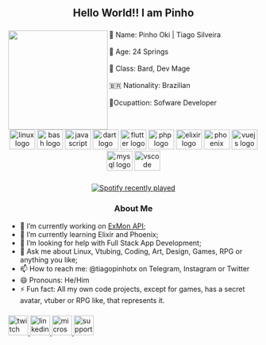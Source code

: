 <h2 align="center">Hello World!! I am Pinho</h2>

###

<img align="left" height="200" src="https://static-cdn.jtvnw.net/jtv_user_pictures/f060e15f-9807-427f-8575-17a4bcffaf67-profile_image-300x300.png"  />

###

<p align="left">👤 Name: Pinho Oki | Tiago Silveira<br><br>🌲 Age: 24 Springs<br><br>🎸 Class: Bard, Dev Mage<br><br>🇧🇷 Nationality: Brazilian<br><br>🎥Ocupattion: Sofware Developer</p>

###

<br clear="both">

<div align="center">
  <img src="https://cdn.jsdelivr.net/gh/devicons/devicon/icons/linux/linux-original.svg" height="40" width="52" alt="linux logo"  />
  <img src="https://cdn.jsdelivr.net/gh/devicons/devicon/icons/bash/bash-original.svg" height="40" width="52" alt="bash logo"  />
  <img src="https://cdn.jsdelivr.net/gh/devicons/devicon/icons/javascript/javascript-original.svg" height="40" width="52" alt="javascript logo"  />
  <img src="https://cdn.jsdelivr.net/gh/devicons/devicon/icons/dart/dart-original.svg" height="40" width="52" alt="dart logo"  />
  <img src="https://cdn.jsdelivr.net/gh/devicons/devicon/icons/flutter/flutter-original.svg" height="40" width="52" alt="flutter logo"  />
  <img src="https://cdn.jsdelivr.net/gh/devicons/devicon/icons/php/php-original.svg" height="40" width="52" alt="php logo"  />
  <img src="https://cdn.jsdelivr.net/gh/devicons/devicon/icons/elixir/elixir-original.svg" height="40" width="52" alt="elixir logo"  />
  <img src="https://cdn.jsdelivr.net/gh/devicons/devicon/icons/phoenix/phoenix-original.svg" height="40" width="52" alt="phoenix logo"  />
  <img src="https://cdn.jsdelivr.net/gh/devicons/devicon/icons/vuejs/vuejs-original.svg" height="40" width="52" alt="vuejs logo"  />
  <img src="https://cdn.jsdelivr.net/gh/devicons/devicon/icons/mysql/mysql-original.svg" height="40" width="52" alt="mysql logo"  />
  <img src="https://cdn.jsdelivr.net/gh/devicons/devicon/icons/vscode/vscode-original.svg" height="40" width="52" alt="vscode logo"  />
</div>

###

<div align="center">
  <a href="https://open.spotify.com/user/tsilveiraps">
    <img src="https://spotify-recently-played-readme.vercel.app/api?count=5" alt="Spotify recently played"  />
  </a>
</div>

<h3 align="center">About Me</h3>

- 🔭 I’m currently working on [ExMon API](https://github.com/tiagopinhotx/ex_mon_api);
- 🌱 I’m currently learning Elixir and Phoenix;
- 🤔 I’m looking for help with Full Stack App Development;
- 💬 Ask me about Linux, Vtubing, Coding, Art, Design, Games, RPG or anything you like;
- 📫 How to reach me: @tiagopinhotx on Telegram, Instagram or Twitter
- 😄 Pronouns: He/Him
- ⚡ Fun fact: All my own code projects, except for games, has a secret avatar, vtuber or RPG like, that represents it. 


###

<div align="left">
  <a href="https://twitch.tv/pinhotx" target="_blank">
    <img src="https://img.shields.io/static/v1?message=pinhotx&logo=twitch&label=&color=9146FF&logoColor=white&labelColor=&style=flat" height="40" alt="twitch logo"  />
  </a>
  <a href="https://linkedin.com/in/tiagopinhotx" target="_blank">
    <img src="https://img.shields.io/static/v1?message=Tiago Silveira&logo=linkedin&label=&color=0077B5&logoColor=white&labelColor=&style=flat" height="40" alt="linkedin logo"  />
  </a>
  <a href="mailto:tiago.pinhotx@outlook.com" target="_blank">
    <img src="https://img.shields.io/static/v1?message=tiago.pinhotx@outlook.com&logo=microsoft-outlook&label=&color=0078D4&logoColor=white&labelColor=&style=flat" height="40" alt="microsoft-outlook logo"  />
  </a>
  <a href="https://ko-fi.com/pinhotx" target="_blank">
    <img src="https://ko-fi.com/img/githubbutton_sm.svg" height="40" alt="support-me on ko-fi"  />
  </a>
  
</div>

###
